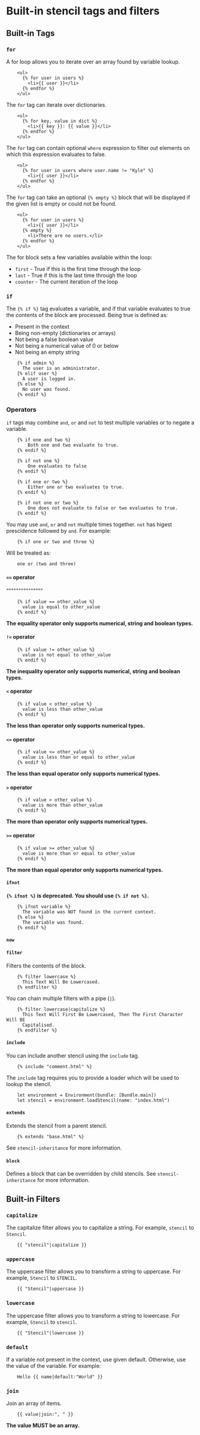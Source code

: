 # Built-in stencil tags and filters

## Built-in Tags

### `for`

A for loop allows you to iterate over an array found by variable lookup.

```
    <ul>
      {% for user in users %}
        <li>{{ user }}</li>
      {% endfor %}
    </ul>
```

The `for` tag can iterate over dictionaries.

```
    <ul>
      {% for key, value in dict %}
        <li>{{ key }}: {{ value }}</li>
      {% endfor %}
    </ul>
```

The `for` tag can contain optional `where` expression to filter out
elements on which this expression evaluates to false.

```
    <ul>
      {% for user in users where user.name != "Kyle" %}
        <li>{{ user }}</li>
      {% endfor %}
    </ul>
```

The `for` tag can take an optional `{% empty %}` block that will be
displayed if the given list is empty or could not be found.

```
    <ul>
      {% for user in users %}
        <li>{{ user }}</li>
      {% empty %}
        <li>There are no users.</li>
      {% endfor %}
    </ul>
```

The for block sets a few variables available within the loop:

- `first` - True if this is the first time through the loop
- `last` - True if this is the last time through the loop
- `counter` - The current iteration of the loop

### `if`

The `{% if %}` tag evaluates a variable, and if that variable evaluates to
true the contents of the block are processed. Being true is defined as:

* Present in the context
* Being non-empty (dictionaries or arrays)
* Not being a false boolean value
* Not being a numerical value of 0 or below
* Not being an empty string

```
    {% if admin %}
      The user is an administrator.
    {% elif user %}
      A user is logged in.
    {% else %}
      No user was found.
    {% endif %}
```

### Operators

`if` tags may combine `and`, `or` and `not` to test multiple variables
or to negate a variable.

```
    {% if one and two %}
        Both one and two evaluate to true.
    {% endif %}

    {% if not one %}
        One evaluates to false
    {% endif %}

    {% if one or two %}
        Either one or two evaluates to true.
    {% endif %}

    {% if not one or two %}
        One does not evaluate to false or two evaluates to true.
    {% endif %}
```

You may use `and`, `or` and `not` multiple times together. `not` has
higest prescidence followed by `and`. For example:

```
    {% if one or two and three %}
```

Will be treated as:

```
    one or (two and three)
```

#### `==` operator
"""""""""""""""

```
    {% if value == other_value %}
      value is equal to other_value
    {% endif %}
```
**The equality operator only supports numerical, string and boolean types.**

#### `!=` operator

```
    {% if value != other_value %}
      value is not equal to other_value
    {% endif %}
```

**The inequality operator only supports numerical, string and boolean types.**

#### `<` operator

```
    {% if value < other_value %}
      value is less than other_value
    {% endif %}
```

**The less than operator only supports numerical types.**

#### `<=` operator

```
    {% if value <= other_value %}
      value is less than or equal to other_value
    {% endif %}
```

**The less than equal operator only supports numerical types.**

#### `>` operator

```
    {% if value > other_value %}
      value is more than other_value
    {% endif %}
```

**The more than operator only supports numerical types.**

#### `>=` operator

```
    {% if value >= other_value %}
      value is more than or equal to other_value
    {% endif %}
```

**The more than equal operator only supports numerical types.**

#### `ifnot`

**`{% ifnot %}` is deprecated. You should use `{% if not %}`.**

```
    {% ifnot variable %}
      The variable was NOT found in the current context.
    {% else %}
      The variable was found.
    {% endif %}
```

#### `now`

#### `filter`

Filters the contents of the block.

```
    {% filter lowercase %}
      This Text Will Be Lowercased.
    {% endfilter %}
```

You can chain multiple filters with a pipe (`|`).

```
    {% filter lowercase|capitalize %}
      This Text Will First Be Lowercased, Then The First Character Will BE
      Capitalised.
    {% endfilter %}
```

#### `include`

You can include another stencil using the `include` tag.

```
    {% include "comment.html" %}
```

The `include` tag requires you to provide a loader which will be used to lookup
the stencil.

```
    let environment = Environment(bundle: [Bundle.main])
    let stencil = environment.loadStencil(name: "index.html")
```

#### `extends`

Extends the stencil from a parent stencil.

```
    {% extends "base.html" %}
```
See `stencil-inheritance` for more information.

#### `block`

Defines a block that can be overridden by child stencils. See
`stencil-inheritance` for more information.

## Built-in Filters

### `capitalize`

The capitalize filter allows you to capitalize a string.
For example, `stencil` to `Stencil`.

```
    {{ "stencil"|capitalize }}
```

### `uppercase`

The uppercase filter allows you to transform a string to uppercase.
For example, `Stencil` to `STENCIL`.

```
    {{ "Stencil"|uppercase }}
```

### `lowercase`

The uppercase filter allows you to transform a string to lowercase.
For example, `Stencil` to `stencil`.

```
    {{ "Stencil"|lowercase }}
```

### `default`

If a variable not present in the context, use given default. Otherwise, use the
value of the variable. For example:

```
    Hello {{ name|default:"World" }}
```

### `join`

Join an array of items.

```
    {{ value|join:", " }}
```

**The value MUST be an array.**
